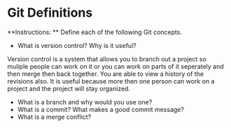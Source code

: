 # Git Definitions

**Instructions: ** Define each of the following Git concepts.

* What is version control?  Why is it useful?

Version control is a system that allows you to branch out a project so muliple people can work on it or you can work on parts of it seperately and then merge then back together.  You are able to view a history of the revisions also. It is useful because more then one person can work on a project and the project will stay organized.

* What is a branch and why would you use one?
* What is a commit? What makes a good commit message?
* What is a merge conflict?